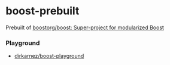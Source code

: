 boost-prebuilt
==============
Prebuilt of [boostorg/boost: Super-project for modularized Boost](https://github.com/boostorg/boost)

### Playground
- [dirkarnez/boost-playground](https://github.com/dirkarnez/boost-playground)
